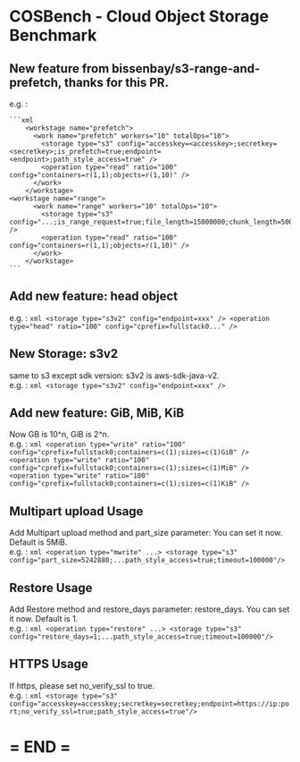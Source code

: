 COSBench - Cloud Object Storage Benchmark
=========================================

New feature from bissenbay/s3-range-and-prefetch, thanks for this PR.
-----------
e.g. :

	```xml
        <workstage name="prefetch">
          <work name="prefetch" workers="10" totalOps="10">
            <storage type="s3" config="accesskey=<accesskey>;secretkey=<secretkey>;is_prefetch=true;endpoint=<endpoint>;path_style_access=true" />
            <operation type="read" ratio="100" config="containers=r(1,1);objects=r(1,10)" />
          </work>
        </workstage>
	<workstage name="range">
          <work name="range" workers="10" totalOps="10">
            <storage type="s3" config="...;is_range_request=true;file_length=15000000;chunk_length=5000000;path_style_access=true" />
            <operation type="read" ratio="100" config="containers=r(1,1);objects=r(1,10)" />
          </work>
        </workstage>
	```

Add new feature: head object
-----------
e.g. :
	```xml
	<storage type="s3v2" config="endpoint=xxx" />
	<operation type="head" ratio="100" config="cprefix=fullstack0..." />
	```

New Storage: s3v2
-----------
same to s3 except sdk version: s3v2 is aws-sdk-java-v2.  
e.g. : 
	```xml
	<storage type="s3v2" config="endpoint=xxx" />
	```

Add new feature: GiB, MiB, KiB
-----------
Now GB is 10^n, GiB is 2^n.  
e.g. :
	```xml
	<operation type="write" ratio="100" config="cprefix=fullstack0;containers=c(1);sizes=c(1)GiB" />
	<operation type="write" ratio="100" config="cprefix=fullstack0;containers=c(1);sizes=c(1)MiB" />
	<operation type="write" ratio="100" config="cprefix=fullstack0;containers=c(1);sizes=c(1)KiB" />
	```

Multipart upload Usage
-----------
Add Multipart upload method and part_size parameter: You can set it now. Default is 5MiB.  
e.g. : 
	```xml
	<operation type="mwrite" ...>
	<storage type="s3" config="part_size=5242880;...path_style_access=true;timeout=100000"/>
	```

Restore Usage
-----------
Add Restore method and restore_days parameter: restore_days. You can set it now. Default is 1.  
e.g. : 
	```xml
	<operation type="restore" ...>
	<storage type="s3" config="restore_days=1;...path_style_access=true;timeout=100000"/>
	```

HTTPS Usage
-----------
If https, please set no_verify_ssl to true.  
e.g. :
	```xml
	<storage type="s3" config="accesskey=accesskey;secretkey=secretkey;endpoint=https://ip:port;no_verify_ssl=true;path_style_access=true"/>
	```

= END =
========================================= 
